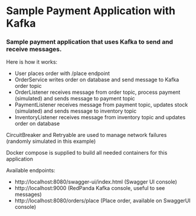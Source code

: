 # Sample Payment Application with Kafka

### Sample payment application that uses Kafka to send and receive messages.

Here is how it works:

- User places order with /place endpoint
- OrderService writes order on database and send message to Kafka order topic
- OrderListener receives message from order topic, process payment (simulated) and sends message to payment topic
- PaymentListener receives message from payment topic, updates stock (simulated) and sends message to inventory topic
- InventoryListener receives message from inventory topic and updates order on database

CircuitBreaker and Retryable are used to manage network failures (randomly simulated in this example)

Docker compose is supplied to build all needed containers for this application

Available endpoints:
- http://localhost:8080/swagger-ui/index.html (Swagger UI console)
- http://localhost:9000 (RedPanda Kafka console, useful to see messages)
- http://localhost:8080/orders/place (Place order, available on SwaggerUI console)

